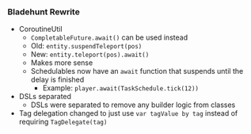 ### Bladehunt Rewrite
- CoroutineUtil
  -  `CompletableFuture.await()` can be used instead
    - Old: `entity.suspendTeleport(pos)`
    - New: `entity.teleport(pos).await()`
  - Makes more sense
  - Schedulables now have an `await` function that suspends until the delay is finished
    - Example: `player.await(TaskSchedule.tick(12))`
- DSLs separated
  - DSLs were separated to remove any builder logic from classes
- Tag delegation changed to just use `var tagValue by tag` instead of requiring `TagDelegate(tag)`